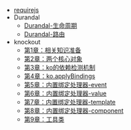 - [requirejs](require.md)
- Durandal
    - [Durandal-生命周期](Durandal-Lifecycle.md) 
    - [Durandal-路由](Durandal-Router.md)
- knockout
    - [第1章：相关知识准备](knockout/第1章：相关知识准备.md) 
    - [第2章：两个核心对象](knockout/第2章：两个核心对象.md)
    - [第3章：ko的依赖检测机制](knockout/第3章：ko的依赖检测机制.md)
    - [第4章：ko.applyBindings](knockout/第4章：ko.applyBindings.md)
    - [第5章：内置绑定处理器-event](knockout/第5章：内置绑定处理器-event.md)
    - [第6章：内置绑定处理器-value](knockout/第6章：内置绑定处理器-value.md)
    - [第7章：内置绑定处理器-template](knockout/第7章：内置绑定处理器-template.md)
    - [第8章：内置绑定处理器-component](knockout/第8章：内置绑定处理器-component.md)
    - [第9章：工具类](knockout/第9章：工具类.md) 
    